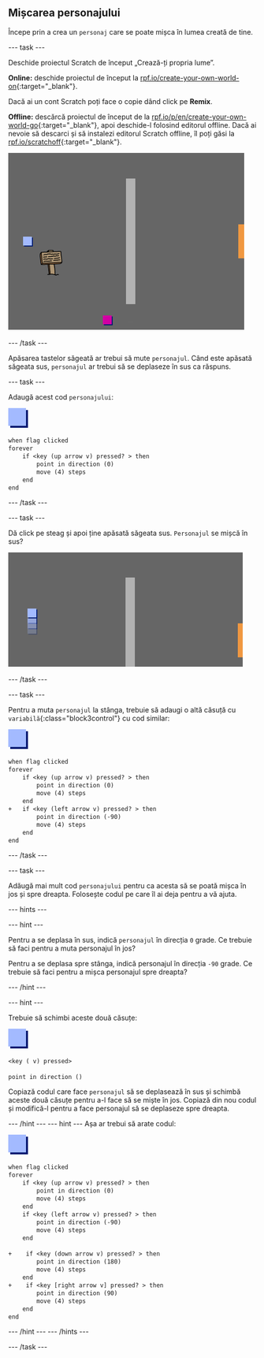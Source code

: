 ## Mișcarea personajului

Începe prin a crea un `personaj` care se poate mișca în lumea creată de tine.

\--- task \---

Deschide proiectul Scratch de început „Crează-ți propria lume”.

**Online:** deschide proiectul de început la [rpf.io/create-your-own-world-on](http://rpf.io/create-your-own-world-on){:target="_blank"}.

Dacă ai un cont Scratch poți face o copie dând click pe **Remix**.

**Offline:** descărcă proiectul de început de la [rpf.io/p/en/create-your-own-world-go](http://rpf.io/p/en/create-your-own-world-go){:target="_blank"}, apoi deschide-l folosind editorul offline. Dacă ai nevoie să descarci și să instalezi editorul Scratch offline, îl poți găsi la [rpf.io/scratchoff](https://rpf.io/scratchoff){:target="_blank"}.

![captură de ecran](images/world-starter.png)

\--- /task \---

Apăsarea tastelor săgeată ar trebui să mute `personajul`. Când este apăsată săgeata sus, `personajul` ar trebui să se deplaseze în sus ca răspuns.

\--- task \---

Adaugă acest cod `personajului`:

![personaj](images/player.png)

```blocks3
when flag clicked
forever
    if <key (up arrow v) pressed? > then
        point in direction (0)
        move (4) steps
    end
end
```

\--- /task \---

\--- task \---

Dă click pe steag și apoi ține apăsată săgeata sus. `Personajul` se mișcă în sus?

![captură de ecran](images/world-up.png)

\--- /task \---

\--- task \---

Pentru a muta `personajul` la stânga, trebuie să adaugi o altă căsuță cu `variabilă`{:class="block3control"} cu cod similar:

![personaj](images/player.png)

```blocks3
when flag clicked
forever
    if <key (up arrow v) pressed? > then
        point in direction (0)
        move (4) steps
    end
+   if <key (left arrow v) pressed? > then
        point in direction (-90)
        move (4) steps
    end
end
```

\--- /task \---

\--- task \---

Adăugă mai mult cod `personajului` pentru ca acesta să se poată mișca în jos și spre dreapta. Folosește codul pe care îl ai deja pentru a vă ajuta.

\--- hints \---

\--- hint \---

Pentru a se deplasa în sus, indică `personajul` în direcția `0` grade. Ce trebuie să faci pentru a muta personajul în jos?

Pentru a se deplasa spre stânga, indică personajul în direcția `-90` grade. Ce trebuie să faci pentru a mișca personajul spre dreapta?

\--- /hint \---

\--- hint \---

Trebuie să schimbi aceste două căsuțe:

![personaj](images/player.png)

```blocks3
<key ( v) pressed>

point in direction ()
```

Copiază codul care face `personajul` să se deplasează în sus și schimbă aceste două căsuțe pentru a-l face să se miște în jos. Copiază din nou codul și modifică-l pentru a face personajul să se deplaseze spre dreapta.

\--- /hint \--- \--- hint \--- Așa ar trebui să arate codul:

![personaj](images/player.png)

```blocks3
when flag clicked
forever
    if <key (up arrow v) pressed? > then
        point in direction (0)
        move (4) steps
    end
    if <key (left arrow v) pressed? > then
        point in direction (-90)
        move (4) steps
    end

+    if <key (down arrow v) pressed? > then
        point in direction (180)
        move (4) steps
    end
+    if <key [right arrow v] pressed? > then
        point in direction (90)
        move (4) steps
    end
end
```

\--- /hint \--- \--- /hints \---

\--- /task \---